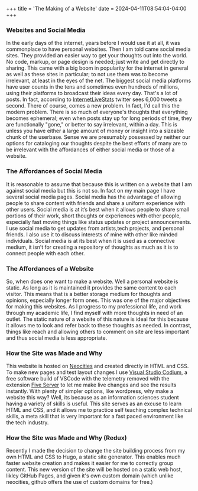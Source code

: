 +++
title = 'The Making of a Website'
date = 2024-04-11T08:54:04-04:00
+++
### Websites and Social Media

In the early days of the internet, years before I would use it at all, it was commonplace to have personal websites. Then I am told came social media sites. They provided an easier way to get your thoughts out into the world. No code, markup, or page design is needed; just write and get directly to sharing. This came with a big boom in popularity for the internet in general as well as these sites in particular; to not use them was to become irrelevant, at least in the eyes of the net. The biggest social media platforms have user counts in the tens and sometimes even hundreds of millions, using their platforms to broadcast their ideas every day. That's a lot of posts. In fact, according to [InternetLiveStats](https://www.internetlivestats.com/one-second/#tweets-band) twitter sees 6,000 tweets a second. There of course, comes a new problem. In fact, I'd call this the modern problem. There is so much of everyone's thoughts that everything becomes ephemeral; even when posts stay up for long periods of time, they are functionally "gone," or better to say irrelevant, within a day. This is unless you have either a large amount of money or insight into a sizeable chunk of the userbase. Sense we are presumably possessed by neither our options for cataloging our thoughts despite the best efforts of many are to be irrelevant with the affordances of either social media or those of a website.

### The Affordances of Social Media

It is reasonable to assume that because this is written on a website that I am against social media but this is not so. In fact on my main page I have several social media pages. Social media has the advantage of allowing people to share content with friends and share a uniform experience with other users. Social media is at it’s best when it allows people to share small portions of their work, short thoughts or experiences with other people, especially fast moving things like status updates or project announcements. I use social media to get updates from artists,tech projects, and personal friends. I also use it to discuss interests of mine with other like minded individuals. Social media is at its best when it is used as a connective medium, it isn’t for creating a repository of thoughts as much as it is to connect people with each other.

### The Affordances of a Website

So, when does one want to make a website. Well a personal website is static. As long as it is maintained it provides the same content to each visitor. This means that is a better storage medium for thoughts and opinions, especially longer form ones. This was one of the major objectives for making this websites. As I progress to my professional life, and work through my academic life, I find myself with more thoughts in need of an outlet. The static nature of a website of this nature is ideal for this because it allows me to look and refer back to these thoughts as needed. In contrast, things like reach and allowing others to comment on site are less important and thus social media is less appropriate.

### How the Site was Made and Why

This website is hosted on [Neocities](https://neocities.org/) and created directly in HTML and CSS. To make new pages and test layout changes I use [Visual Studio Codium](https://vscodium.com/), a free software build of VSCode with the telemetry removed with the extension [Five Server](https://github.com/yandeu/five-server) to let me make live changes and see the results instantly. With plenty of simpler options, like wordpress, why make a website this way? Well, its because as an information sciences student having a variety of skills is useful. This site serves as an excuse to learn HTML and CSS, and it allows me to practice self teaching complex technical skills, a meta skill that is very important for a fast paced environment like the tech industry.

### How the Site was Made and Why (Redux)

Recently I made the decision to change the site building process from my own HTML and CSS to Hugo, a static site generator. This enables much faster website creation and makes it easier for me to correctly group content. This new version of the site will be hosted on a static web host, likley GitHub Pages, and given it's own custom domain (which unlike neocities, github offers the use of custom domains for free.)